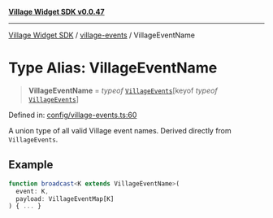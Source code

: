 [**Village Widget SDK v0.0.47**](../../README.md)

***

[Village Widget SDK](../../modules.md) / [village-events](../README.md) / VillageEventName

# Type Alias: VillageEventName

> **VillageEventName** = *typeof* [`VillageEvents`](../variables/VillageEvents.md)\[keyof *typeof* [`VillageEvents`](../variables/VillageEvents.md)\]

Defined in: [config/village-events.ts:60](https://github.com/VillageHQ/village-widget-sdk/blob/78c5c62f1e747897e4c96cd85e80875c22bbd40b/config/village-events.ts#L60)

A union type of all valid Village event names.
Derived directly from `VillageEvents`.

## Example

```ts
function broadcast<K extends VillageEventName>(
  event: K,
  payload: VillageEventMap[K]
) { ... }
```
